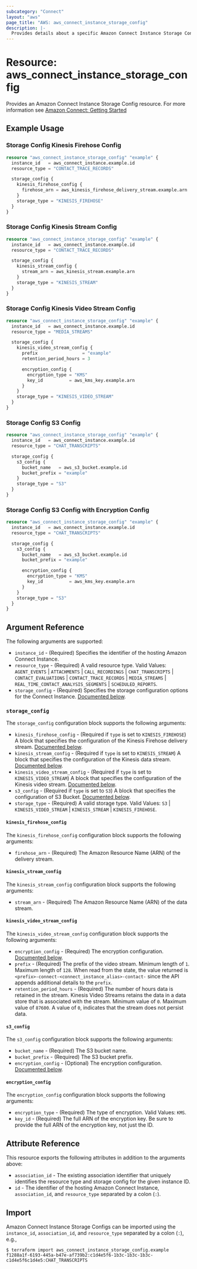 ```yaml
---
subcategory: "Connect"
layout: "aws"
page_title: "AWS: aws_connect_instance_storage_config"
description: |-
  Provides details about a specific Amazon Connect Instance Storage Config.
---
```


# Resource: aws_connect_instance_storage_config

Provides an Amazon Connect Instance Storage Config resource. For more information see
[Amazon Connect: Getting Started](https://docs.aws.amazon.com/connect/latest/adminguide/amazon-connect-get-started.html)

## Example Usage

### Storage Config Kinesis Firehose Config

```terraform
resource "aws_connect_instance_storage_config" "example" {
  instance_id   = aws_connect_instance.example.id
  resource_type = "CONTACT_TRACE_RECORDS"

  storage_config {
    kinesis_firehose_config {
      firehose_arn = aws_kinesis_firehose_delivery_stream.example.arn
    }
    storage_type = "KINESIS_FIREHOSE"
  }
}
```

### Storage Config Kinesis Stream Config

```terraform
resource "aws_connect_instance_storage_config" "example" {
  instance_id   = aws_connect_instance.example.id
  resource_type = "CONTACT_TRACE_RECORDS"

  storage_config {
    kinesis_stream_config {
      stream_arn = aws_kinesis_stream.example.arn
    }
    storage_type = "KINESIS_STREAM"
  }
}
```

### Storage Config Kinesis Video Stream Config

```terraform
resource "aws_connect_instance_storage_config" "example" {
  instance_id   = aws_connect_instance.example.id
  resource_type = "MEDIA_STREAMS"

  storage_config {
    kinesis_video_stream_config {
      prefix                 = "example"
      retention_period_hours = 3

      encryption_config {
        encryption_type = "KMS"
        key_id          = aws_kms_key.example.arn
      }
    }
    storage_type = "KINESIS_VIDEO_STREAM"
  }
}
```

### Storage Config S3 Config

```terraform
resource "aws_connect_instance_storage_config" "example" {
  instance_id   = aws_connect_instance.example.id
  resource_type = "CHAT_TRANSCRIPTS"

  storage_config {
    s3_config {
      bucket_name   = aws_s3_bucket.example.id
      bucket_prefix = "example"
    }
    storage_type = "S3"
  }
}
```

### Storage Config S3 Config with Encryption Config

```terraform
resource "aws_connect_instance_storage_config" "example" {
  instance_id   = aws_connect_instance.example.id
  resource_type = "CHAT_TRANSCRIPTS"

  storage_config {
    s3_config {
      bucket_name   = aws_s3_bucket.example.id
      bucket_prefix = "example"

      encryption_config {
        encryption_type = "KMS"
        key_id          = aws_kms_key.example.arn
      }
    }
    storage_type = "S3"
  }
}
```

## Argument Reference

The following arguments are supported:

* `instance_id` - (Required) Specifies the identifier of the hosting Amazon Connect Instance.
* `resource_type` - (Required) A valid resource type. Valid Values: `AGENT_EVENTS` | `ATTACHMENTS` | `CALL_RECORDINGS` | `CHAT_TRANSCRIPTS` | `CONTACT_EVALUATIONS` | `CONTACT_TRACE_RECORDS` | `MEDIA_STREAMS` | `REAL_TIME_CONTACT_ANALYSIS_SEGMENTS` | `SCHEDULED_REPORTS`.
* `storage_config` - (Required) Specifies the storage configuration options for the Connect Instance. [Documented below](#storage_config).

### `storage_config`

The `storage_config` configuration block supports the following arguments:

* `kinesis_firehose_config` - (Required if `type` is set to `KINESIS_FIREHOSE`) A block that specifies the configuration of the Kinesis Firehose delivery stream. [Documented below](#kinesis_firehose_config).
* `kinesis_stream_config` - (Required if `type` is set to `KINESIS_STREAM`) A block that specifies the configuration of the Kinesis data stream. [Documented below](#kinesis_stream_config).
* `kinesis_video_stream_config` - (Required if `type` is set to `KINESIS_VIDEO_STREAM`) A block that specifies the configuration of the Kinesis video stream. [Documented below](#kinesis_video_stream_config).
* `s3_config` - (Required if `type` is set to `S3`) A block that specifies the configuration of S3 Bucket. [Documented below](#s3_config).
* `storage_type` - (Required) A valid storage type. Valid Values: `S3` | `KINESIS_VIDEO_STREAM` | `KINESIS_STREAM` | `KINESIS_FIREHOSE`.

#### `kinesis_firehose_config`

The `kinesis_firehose_config` configuration block supports the following arguments:

* `firehose_arn` - (Required) The Amazon Resource Name (ARN) of the delivery stream.

#### `kinesis_stream_config`

The `kinesis_stream_config` configuration block supports the following arguments:

* `stream_arn` - (Required) The Amazon Resource Name (ARN) of the data stream.

#### `kinesis_video_stream_config`

The `kinesis_video_stream_config` configuration block supports the following arguments:

* `encryption_config` - (Required) The encryption configuration. [Documented below](#encryption_config).
* `prefix` - (Required) The prefix of the video stream. Minimum length of `1`. Maximum length of `128`. When read from the state, the value returned is `<prefix>-connect-<connect_instance_alias>-contact-` since the API appends additional details to the `prefix`.
* `retention_period_hours` - (Required) The number of hours data is retained in the stream. Kinesis Video Streams retains the data in a data store that is associated with the stream. Minimum value of `0`. Maximum value of `87600`. A value of `0`, indicates that the stream does not persist data.

#### `s3_config`

The `s3_config` configuration block supports the following arguments:

* `bucket_name` - (Required) The S3 bucket name.
* `bucket_prefix` - (Required) The S3 bucket prefix.
* `encryption_config` - (Optional) The encryption configuration. [Documented below](#encryption_config).

#### `encryption_config`

The `encryption_config` configuration block supports the following arguments:

* `encryption_type` - (Required) The type of encryption. Valid Values: `KMS`.
* `key_id` - (Required) The full ARN of the encryption key. Be sure to provide the full ARN of the encryption key, not just the ID.

## Attribute Reference

This resource exports the following attributes in addition to the arguments above:

* `association_id` - The existing association identifier that uniquely identifies the resource type and storage config for the given instance ID.
* `id` - The identifier of the hosting Amazon Connect Instance, `association_id`, and `resource_type` separated by a colon (`:`).

## Import

Amazon Connect Instance Storage Configs can be imported using the `instance_id`, `association_id`, and `resource_type` separated by a colon (`:`), e.g.,

```
$ terraform import aws_connect_instance_storage_config.example f1288a1f-6193-445a-b47e-af739b2:c1d4e5f6-1b3c-1b3c-1b3c-c1d4e5f6c1d4e5:CHAT_TRANSCRIPTS
```
